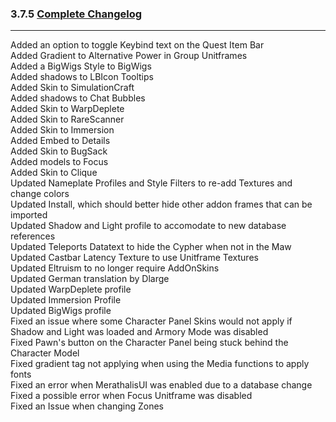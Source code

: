 ### 3.7.5 [Complete Changelog](https://github.com/eltreum0/eltruism/blob/main/Changelog.md)
___
Added an option to toggle Keybind text on the Quest Item Bar\
Added Gradient to Alternative Power in Group Unitframes\
Added a BigWigs Style to BigWigs\
Added shadows to LBIcon Tooltips\
Added Skin to SimulationCraft\
Added shadows to Chat Bubbles\
Added Skin to WarpDeplete\
Added Skin to RareScanner\
Added Skin to Immersion\
Added Embed to Details\
Added Skin to BugSack\
Added models to Focus\
Added Skin to Clique\
Updated Nameplate Profiles and Style Filters to re-add Textures and change colors\
Updated Install, which should better hide other addon frames that can be imported\
Updated Shadow and Light profile to accomodate to new database references\
Updated Teleports Datatext to hide the Cypher when not in the Maw\
Updated Castbar Latency Texture to use Unitframe Textures\
Updated Eltruism to no longer require AddOnSkins\
Updated German translation by Dlarge\
Updated WarpDeplete profile\
Updated Immersion Profile\
Updated BigWigs profile\
Fixed an issue where some Character Panel Skins would not apply if Shadow and Light was loaded and Armory Mode was disabled\
Fixed Pawn's button on the Character Panel being stuck behind the Character Model\
Fixed gradient tag not applying when using the Media functions to apply fonts\
Fixed an error when MerathalisUI was enabled due to a database change\
Fixed a possible error when Focus Unitframe was disabled\
Fixed an Issue when changing Zones
